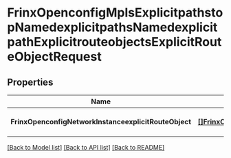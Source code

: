 # FrinxOpenconfigMplsExplicitpathstopNamedexplicitpathsNamedexplicitpathExplicitrouteobjectsExplicitRouteObjectRequest

## Properties
Name | Type | Description | Notes
------------ | ------------- | ------------- | -------------
**FrinxOpenconfigNetworkInstanceexplicitRouteObject** | [**[]FrinxOpenconfigMplsExplicitpathstopNamedexplicitpathsNamedexplicitpathExplicitrouteobjectsExplicitRouteObject**](frinx.openconfig.mpls.explicitpathstop.namedexplicitpaths.namedexplicitpath.explicitrouteobjects.ExplicitRouteObject.md) |  | [optional] [default to null]

[[Back to Model list]](../README.md#documentation-for-models) [[Back to API list]](../README.md#documentation-for-api-endpoints) [[Back to README]](../README.md)



